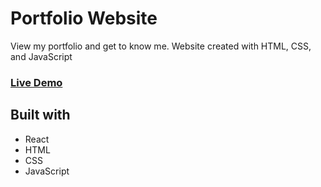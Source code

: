 # Portfolio Website

View my portfolio and get to know me. Website created with HTML, CSS, and JavaScript

### **[Live Demo](https://7d7af9db.portfolio-website-dr0.pages.dev/)**

## Built with

- React
- HTML
- CSS
- JavaScript
